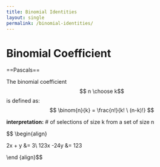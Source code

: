 ```yaml
---
title: Binomial Identities
layout: single
permalink: /binomial-identities/
---
```


# Binomial Coefficient

==Pascals==

The binomial coefficient $$ n \choose k$$ is defined as: $$ \binom{n}{k} = \frac{n!}{k! \ (n-k)!} $$

**interpretation:** # of selections of size k from a set of size n

$$ \begin{align}

2x + y &= 3\ 123x -24y &= 123

\end {align}$$
